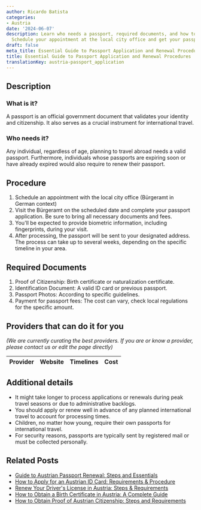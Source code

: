 ```yaml
---
author: Ricardo Batista
categories:
- Austria
date: '2024-06-07'
description: Learn who needs a passport, required documents, and how to apply or renew.
  Schedule your appointment at the local city office and get your passport hassle-free.
draft: false
meta_title: Essential Guide to Passport Application and Renewal Procedures
title: Essential Guide to Passport Application and Renewal Procedures
translationKey: austria-passport_application
---
```


## Description
### What is it?
A passport is an official government document that validates your identity and citizenship. It also serves as a crucial instrument for international travel.

### Who needs it?
Any individual, regardless of age, planning to travel abroad needs a valid passport. Furthermore, individuals whose passports are expiring soon or have already expired would also require to renew their passport.


## Procedure
1. Schedule an appointment with the local city office (Bürgeramt in German context)
2. Visit the Bürgeramt on the scheduled date and complete your passport application. Be sure to bring all necessary documents and fees.
3. You'll be expected to provide biometric information, including fingerprints, during your visit.
4. After processing, the passport will be sent to your designated address. The process can take up to several weeks, depending on the specific timeline in your area.

## Required Documents
1. Proof of Citizenship: Birth certificate or naturalization certificate.
2. Identification Document: A valid ID card or previous passport.
3. Passport Photos: According to specific guidelines.
4. Payment for passport fees: The cost can vary, check local regulations for the specific amount.

## Providers that can do it for you

_(We are currently curating the best providers. If you are or know a provider, please contact us or edit the page directly)_

| Provider        |     Website     |     Timelines    |       Cost      |
| :-------------: | :-------------: |  :-------------: | :-------------: |

## Additional details

- It might take longer to process applications or renewals during peak travel seasons or due to administrative backlogs.
- You should apply or renew well in advance of any planned international travel to account for processing times.
- Children, no matter how young, require their own passports for international travel.
- For security reasons, passports are typically sent by registered mail or must be collected personally.
## Related Posts

- [Guide to Austrian Passport Renewal: Steps and Essentials](https://tramitit.com/guides/austria/passport_renewal/)
- [How to Apply for an Austrian ID Card: Requirements & Procedure](https://tramitit.com/guides/austria/id_card_application/)
- [Renew Your Driver's License in Austria: Steps & Requirements](https://tramitit.com/guides/austria/drivers_license_renewal/)
- [How to Obtain a Birth Certificate in Austria: A Complete Guide](https://tramitit.com/guides/austria/birth_certificate_application/)
- [How to Obtain Proof of Austrian Citizenship: Steps and Requirements](https://tramitit.com/guides/austria/proof_of_citizenship/)